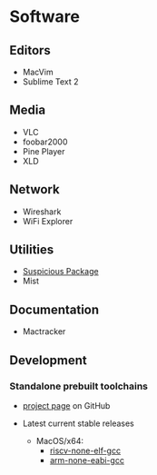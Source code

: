 # Software


## Editors

- MacVim
- Sublime Text 2




## Media

- VLC
- foobar2000
- Pine Player
- XLD




## Network

- Wireshark
- WiFi Explorer




## Utilities

- [Suspicious Package](https://mothersruin.com/software/SuspiciousPackage)
- Mist




## Documentation

- Mactracker




## Development


### Standalone prebuilt toolchains

- [project page](https://github.com/xpack-dev-tools) on GitHub

- Latest current stable releases
  - MacOS/x64:
    - [riscv-none-elf-gcc](https://github.com/xpack-dev-tools/riscv-none-elf-gcc-xpack/releases/latest/download/xpack-riscv-none-elf-gcc-13.2.0-2-darwin-x64.tar.gz)
    - [arm-none-eabi-gcc](https://github.com/xpack-dev-tools/arm-none-eabi-gcc-xpack/releases/latest/download/xpack-arm-none-eabi-gcc-13.2.1-1.1-darwin-x64.tar.gz)

